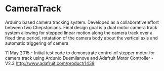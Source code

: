 # CameraTrack
Arduino based camera tracking system. Developed as a collaborative effort between two Chepstonians. Final design goal is a dual motor camera track system allowing for stepped linear motion along the camera track over a fixed time period, rotatation of the camera body about the vertical axis and automatic triggering of camera.

11 May 2015 - Initial test code to demonstrate control of stepper motor for camera track using Ardunio Duemilanove and Adafruit Motor Controller - V2.3 http://www.adafruit.com/product/1438
